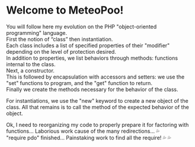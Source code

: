 # Welcome to MeteoPoo! <br>
You will follow here my evolution on the PHP "object-oriented programming" language. <br>
First the notion of “class” then instantiation. <br>
Each class includes a list of specified properties of their "modifier" depending on the level of protection desired. <br>
In addition to properties, we list behaviors through methods: functions internal to the class. <br>
Next, a constructor. <br>
This is followed by encapsulation with accessors and setters: we use the "set" functions to program, and the "get" function to return. <br>
Finally we create the methods necessary for the behavior of the class. <br>

For instantiations, we use the "new" keyword to create a new object of the class. All that remains is to call the method of the expected behavior of the object.

Ok, I need to reorganizing my code to properly prepare it for factoring with functions... Laborious work cause of the many redirections... :sweat_drops: <br>
"require pdo" finished...
Painstaking work to find all the require! :sweat_drops: :sweat_drops:
